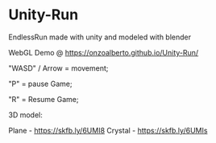 # Unity-Run
 
EndlessRun made with unity and modeled with blender

WebGL Demo @ https://onzoalberto.github.io/Unity-Run/

"WASD" / Arrow =  movement;

"P" = pause Game;

"R" = Resume Game;

3D model: 

Plane - https://skfb.ly/6UMI8
Crystal - https://skfb.ly/6UMIs
